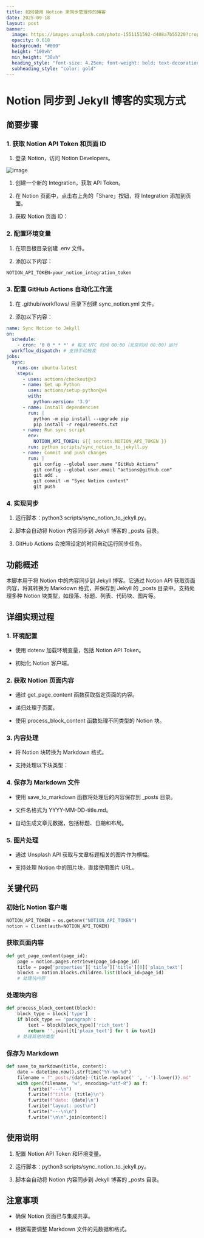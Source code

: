 ```yaml
---
title: 如何使用 Notion 来同步管理你的博客
date: 2025-09-18
layout: post
banner:
  image: https://images.unsplash.com/photo-1551151592-d408a7b55220?crop=entropy&cs=tinysrgb&fit=max&fm=jpg&ixid=M3w2OTIwMzJ8MHwxfHJhbmRvbXx8fHx8fHx8fDE3NTgxNjQyOTd8&ixlib=rb-4.1.0&q=80&w=1080
  opacity: 0.618
  background: "#000"
  height: "100vh"
  min_height: "38vh"
  heading_style: "font-size: 4.25em; font-weight: bold; text-decoration: underline"
  subheading_style: "color: gold"
---
```


# Notion 同步到 Jekyll 博客的实现方式

## 简要步骤

### 1. 获取 Notion API Token 和页面 ID

1. 登录 Notion，访问 Notion Developers。

![image](https://prod-files-secure.s3.us-west-2.amazonaws.com/a7a0cc5a-89b9-4cda-8686-1fba0ca52f40/d19c1afe-dea5-4312-9333-786b0ba83054/image.png?X-Amz-Algorithm=AWS4-HMAC-SHA256&X-Amz-Content-Sha256=UNSIGNED-PAYLOAD&X-Amz-Credential=ASIAZI2LB4667FLPKUQI%2F20250918%2Fus-west-2%2Fs3%2Faws4_request&X-Amz-Date=20250918T025817Z&X-Amz-Expires=3600&X-Amz-Security-Token=IQoJb3JpZ2luX2VjEDgaCXVzLXdlc3QtMiJGMEQCIGwK9FS6in4L%2BVxTHVoVkhnbPZd38NT4HnelDNBs%2BFu0AiAA0tXNYk5habdSpQWUB7d8C8Enpc1i3%2Fp44orFVKDbfSqIBAix%2F%2F%2F%2F%2F%2F%2F%2F%2F%2F8BEAAaDDYzNzQyMzE4MzgwNSIMKBm6GJw%2FuhhNex31KtwDdpulb%2Bz2n1FTPdamaOrtMAlXB%2BpBUUARlTXPIA0KvPX1BhQ8nNJjt%2BREld7AOZji7%2FDs8H4qdKWUCKmSjvH15HLDi49fwXDxXPtNKeCwdVbt%2Fr5dcgvqjghQNe0e7BX1MEwGkQgVvwt%2BcxOcWocabsvATmdPPFNlw9rmq%2B8xqYRfGHZzhtpRqfcMvSt9kmJJE1wHW5faPn3b23Jbf3BXaVwiS7u6gta7XxzoIr1IEXY4kMpdns%2B5T00Y3cLnKKcTUsC1VF85K83WypNCU7dPmy%2B23W27KenxWtIPfnuJeXCf6TU9JTpc7eXgI8wiHcqP1VsKxMvqT%2FkyMR1ndejT1WJi8FwXx0w8b2OxhmodRnLHRkh5ySPi1QZSJwvFklW0t8MGG1KohBYKtJKwnmmWljIVrm1DbdLnZusj9S07ygMRfC7tpAMhcwndS%2F54TNO9lkd%2F48tsqQEkb2Z%2FjG2DlgICrn8FvtgTNBM4ME9xwHJ%2FlQ3x9gBE14F4LASP1tGMUvGCdy8R8B1W9c8k3XQPATgDVF5VmknKNN6qHbRew8GA61bMYeBl64K%2BOB%2FEde4QlUCxre79Gk%2BO0Qjnh51rc%2FHGdNWkuLeW0J5SqJuA9Ew17jWhB9G1QG%2FKwgowk5utxgY6pgHRVF%2F284jdQcwPVus9r58X5q%2FVyiQzcegIRkt%2Fhb9pNNcNEN7KtBm665XEEJhVsrTkcO93yhfSRnAl5kiTUOfPyqR6gR360wad6AhSQIqRmo0Yanqms4OaGr3vdUf28EqJvHteysu73hhWq7KMyHJG6H0hAipJIpfDjuDex6hr0uLE%2FqL4yvoEBXHgFM%2FVtlBneg%2Bq9G6O91YG%2BFYm3v8%2FfpqKllYZ&X-Amz-Signature=f342bbe1bf8f4104fcd06dd10e91db4b01b7e07d9c3a44c2ebc5ec7906402793&X-Amz-SignedHeaders=host&x-amz-checksum-mode=ENABLED&x-id=GetObject)

1. 创建一个新的 Integration，获取 API Token。

1. 在 Notion 页面中，点击右上角的「Share」按钮，将 Integration 添加到页面。

1. 获取 Notion 页面 ID：


### 2. 配置环境变量

1. 在项目根目录创建 .env 文件。

1. 添加以下内容：

```javascript
NOTION_API_TOKEN=your_notion_integration_token
```

### 3. 配置 GitHub Actions 自动化工作流

1. 在 .github/workflows/ 目录下创建 sync_notion.yml 文件。

1. 添加以下内容：

```yaml
name: Sync Notion to Jekyll
on:
  schedule:
    - cron: '0 0 * * *' # 每天 UTC 时间 00:00（北京时间 08:00）运行
  workflow_dispatch: # 支持手动触发
jobs:
  sync:
    runs-on: ubuntu-latest
    steps:
      - uses: actions/checkout@v3
      - name: Set up Python
        uses: actions/setup-python@v4
        with:
          python-version: '3.9'
      - name: Install dependencies
        run: |
          python -m pip install --upgrade pip
          pip install -r requirements.txt
      - name: Run sync script
        env:
          NOTION_API_TOKEN: ${{ secrets.NOTION_API_TOKEN }}
        run: python scripts/sync_notion_to_jekyll.py
      - name: Commit and push changes
        run: |
          git config --global user.name "GitHub Actions"
          git config --global user.email "actions@github.com"
          git add .
          git commit -m "Sync Notion content"
          git push
```

### 4. 实现同步

1. 运行脚本：python3 scripts/sync_notion_to_jekyll.py。

1. 脚本会自动将 Notion 内容同步到 Jekyll 博客的 _posts 目录。

1. GitHub Actions 会按照设定的时间自动运行同步任务。

## 功能概述

本脚本用于将 Notion 中的内容同步到 Jekyll 博客。它通过 Notion API 获取页面内容，将其转换为 Markdown 格式，并保存到 Jekyll 的 _posts 目录中。支持处理多种 Notion 块类型，如段落、标题、列表、代码块、图片等。

## 详细实现过程

### 1. 环境配置

- 使用 dotenv 加载环境变量，包括 Notion API Token。

- 初始化 Notion 客户端。

### 2. 获取 Notion 页面内容

- 通过 get_page_content 函数获取指定页面的内容。

- 递归处理子页面。

- 使用 process_block_content 函数处理不同类型的 Notion 块。

### 3. 内容处理

- 将 Notion 块转换为 Markdown 格式。

- 支持处理以下块类型：


### 4. 保存为 Markdown 文件

- 使用 save_to_markdown 函数将处理后的内容保存到 _posts 目录。

- 文件名格式为 YYYY-MM-DD-title.md。

- 自动生成文章元数据，包括标题、日期和布局。

### 5. 图片处理

- 通过 Unsplash API 获取与文章标题相关的图片作为横幅。

- 支持处理 Notion 中的图片块，直接使用图片 URL。

## 关键代码

### 初始化 Notion 客户端

```python
NOTION_API_TOKEN = os.getenv("NOTION_API_TOKEN")
notion = Client(auth=NOTION_API_TOKEN)
```

### 获取页面内容

```python
def get_page_content(page_id):
    page = notion.pages.retrieve(page_id=page_id)
    title = page['properties']['title']['title'][0]['plain_text']
    blocks = notion.blocks.children.list(block_id=page_id)
    # 处理块内容
```

### 处理块内容

```python
def process_block_content(block):
    block_type = block['type']
    if block_type == 'paragraph':
        text = block[block_type]['rich_text']
        return ''.join([t['plain_text'] for t in text])
    # 处理其他块类型
```

### 保存为 Markdown

```python
def save_to_markdown(title, content):
    date = datetime.now().strftime("%Y-%m-%d")
    filename = f"_posts/{date}-{title.replace(' ', '-').lower()}.md"
    with open(filename, "w", encoding="utf-8") as f:
        f.write("---\n")
        f.write(f"title: {title}\n")
        f.write(f"date: {date}\n")
        f.write("layout: post\n")
        f.write("---\n\n")
        f.write("\n\n".join(content))
```

## 使用说明

1. 配置 Notion API Token 和环境变量。

1. 运行脚本：python3 scripts/sync_notion_to_jekyll.py。

1. 脚本会自动将 Notion 内容同步到 Jekyll 博客的 _posts 目录。

## 注意事项

- 确保 Notion 页面已与集成共享。

- 根据需要调整 Markdown 文件的元数据和格式。